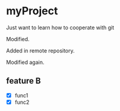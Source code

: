 # myProject
Just want to learn how to cooperate with git

Modified.

Added in remote repository.

Modified again.

## feature B

- [x] func1
- [x] func2